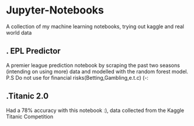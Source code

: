 # Jupyter-Notebooks
A collection of my machine learning notebooks, trying out kaggle and real world data

## . EPL Predictor
  A premier league prediction notebook by scraping the past two seasons (intending on using more) data and modelled with the random forest model.
  P.S Do not use for financial risks(Betting,Gambling,e.t.c) (-:
 
## .Titanic 2.0
  Had a 78% accuracy with this notebook :), data collected from the Kaggle Titanic Competition
 
